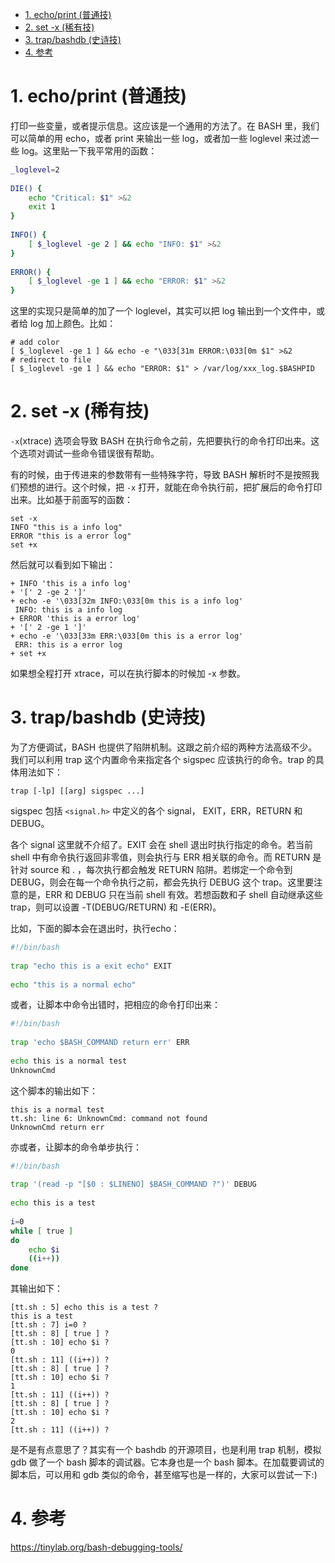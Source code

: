 
<!-- @import "[TOC]" {cmd="toc" depthFrom=1 depthTo=6 orderedList=false} -->

<!-- code_chunk_output -->

- [1. echo/print (普通技)](#1-echoprint-普通技)
- [2. set -x (稀有技)](#2-set-x-稀有技)
- [3. trap/bashdb (史诗技)](#3-trapbashdb-史诗技)
- [4. 参考](#4-参考)

<!-- /code_chunk_output -->

# 1. echo/print (普通技)

打印一些变量，或者提示信息。这应该是一个通用的方法了。在 BASH 里，我们可以简单的用 echo，或者 print 来输出一些 log，或者加一些 loglevel 来过滤一些 log。这里贴一下我平常用的函数：

```bash
_loglevel=2
 
DIE() {
    echo "Critical: $1" >&2
    exit 1
}
 
INFO() {
    [ $_loglevel -ge 2 ] && echo "INFO: $1" >&2
}
 
ERROR() {
    [ $_loglevel -ge 1 ] && echo "ERROR: $1" >&2
}
```

这里的实现只是简单的加了一个 loglevel，其实可以把 log 输出到一个文件中，或者给 log 加上颜色。比如：

```
# add color
[ $_loglevel -ge 1 ] && echo -e "\033[31m ERROR:\033[0m $1" >&2
# redirect to file
[ $_loglevel -ge 1 ] && echo "ERROR: $1" > /var/log/xxx_log.$BASHPID
```

# 2. set -x (稀有技)

`-x`(xtrace) 选项会导致 BASH 在执行命令之前，先把要执行的命令打印出来。这个选项对调试一些命令错误很有帮助。

有的时候，由于传进来的参数带有一些特殊字符，导致 BASH 解析时不是按照我们预想的进行。这个时候，把 `-x` 打开，就能在命令执行前，把扩展后的命令打印出来。比如基于前面写的函数：

```
set -x
INFO "this is a info log"
ERROR "this is a error log"
set +x
```

然后就可以看到如下输出：

```
+ INFO 'this is a info log'
+ '[' 2 -ge 2 ']'
+ echo -e '\033[32m INFO:\033[0m this is a info log'
 INFO: this is a info log
+ ERROR 'this is a error log'
+ '[' 2 -ge 1 ']'
+ echo -e '\033[33m ERR:\033[0m this is a error log'
 ERR: this is a error log
+ set +x
```

如果想全程打开 xtrace，可以在执行脚本的时候加 -x 参数。

# 3. trap/bashdb (史诗技)

为了方便调试，BASH 也提供了陷阱机制。这跟之前介绍的两种方法高级不少。我们可以利用 trap 这个内置命令来指定各个 sigspec 应该执行的命令。trap 的具体用法如下：

```
trap [-lp] [[arg] sigspec ...]
```

sigspec 包括 `<signal.h>` 中定义的各个 signal， EXIT，ERR，RETURN 和 DEBUG。


各个 signal 这里就不介绍了。EXIT 会在 shell 退出时执行指定的命令。若当前 shell 中有命令执行返回非零值，则会执行与 ERR 相关联的命令。而 RETURN 是针对 source 和 . ，每次执行都会触发 RETURN 陷阱。若绑定一个命令到 DEBUG，则会在每一个命令执行之前，都会先执行 DEBUG 这个 trap。这里要注意的是，ERR 和 DEBUG 只在当前 shell 有效。若想函数和子 shell 自动继承这些 trap，则可以设置 -T(DEBUG/RETURN) 和 \-E(ERR)。

比如，下面的脚本会在退出时，执行echo：

```sh
#!/bin/bash
 
trap "echo this is a exit echo" EXIT
 
echo "this is a normal echo"
```

或者，让脚本中命令出错时，把相应的命令打印出来：

```sh
#!/bin/bash
 
trap 'echo $BASH_COMMAND return err' ERR
 
echo this is a normal test
UnknownCmd
```

这个脚本的输出如下：

```
this is a normal test
tt.sh: line 6: UnknownCmd: command not found
UnknownCmd return err
```

亦或者，让脚本的命令单步执行：

```sh
#!/bin/bash
 
trap '(read -p "[$0 : $LINENO] $BASH_COMMAND ?")' DEBUG
 
echo this is a test
 
i=0
while [ true ]
do
    echo $i
    ((i++))
done
```

其输出如下：

```
[tt.sh : 5] echo this is a test ?
this is a test
[tt.sh : 7] i=0 ?
[tt.sh : 8] [ true ] ?
[tt.sh : 10] echo $i ?
0
[tt.sh : 11] ((i++)) ?
[tt.sh : 8] [ true ] ?
[tt.sh : 10] echo $i ?
1
[tt.sh : 11] ((i++)) ?
[tt.sh : 8] [ true ] ?
[tt.sh : 10] echo $i ?
2
[tt.sh : 11] ((i++)) ?
```

是不是有点意思了？其实有一个 bashdb 的开源项目，也是利用 trap 机制，模拟 gdb 做了一个 bash 脚本的调试器。它本身也是一个 bash 脚本。在加载要调试的脚本后，可以用和 gdb 类似的命令，甚至缩写也是一样的，大家可以尝试一下:)

# 4. 参考

https://tinylab.org/bash-debugging-tools/